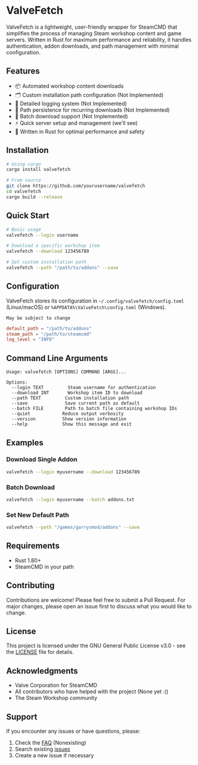 # ValveFetch

ValveFetch is a lightweight, user-friendly wrapper for SteamCMD that simplifies the process of managing Steam workshop content and game servers. Written in Rust for maximum performance and reliability, it handles authentication, addon downloads, and path management with minimal configuration.

## Features

- 📦 Automated workshop content downloads 
- 🗂️ Custom installation path configuration (Not Implemented)
- 📝 Detailed logging system (Not Implemented)
- 💾 Path persistence for recurring downloads (Not Implemented)
- 🔄 Batch download support (Not Implemented)
- ⚡ Quick server setup and management (we'll see)
- 🦀 Written in Rust for optimal performance and safety

## Installation

```bash
# Using cargo
cargo install valvefetch

# From source
git clone https://github.com/yourusername/valvefetch
cd valvefetch
cargo build --release
```

## Quick Start

```bash
# Basic usage
valvefetch --login username

# Download a specific workshop item
valvefetch --download 123456789

# Set custom installation path
valvefetch --path "/path/to/addons" --save
```

## Configuration

ValveFetch stores its configuration in `~/.config/valvefetch/config.toml` (Linux/macOS) or `%APPDATA%\ValveFetch\config.toml` (Windows).

`May be subject to change`

```toml
default_path = "/path/to/addons"
steam_path = "/path/to/steamcmd"
log_level = "INFO"
```

## Command Line Arguments

```
Usage: valvefetch [OPTIONS] COMMAND [ARGS]...

Options:
  --login TEXT         Steam username for authentication
  --download INT       Workshop item ID to download
  --path TEXT         Custom installation path
  --save              Save current path as default
  --batch FILE        Path to batch file containing workshop IDs
  --quiet            Reduce output verbosity
  --version          Show version information
  --help             Show this message and exit
```

## Examples

### Download Single Addon
```bash
valvefetch --login myusername --download 123456789
```

### Batch Download
```bash
valvefetch --login myusername --batch addons.txt
```

### Set New Default Path
```bash
valvefetch --path "/games/garrysmod/addons" --save
```

## Requirements

- Rust 1.80+
- SteamCMD in your path

## Contributing

Contributions are welcome! Please feel free to submit a Pull Request. For major changes, please open an issue first to discuss what you would like to change.

## License

This project is licensed under the GNU General Public License v3.0 - see the [LICENSE](LICENSE) file for details.

## Acknowledgments

- Valve Corporation for SteamCMD
- All contributors who have helped with the project (None yet :()
- The Steam Workshop community

## Support

If you encounter any issues or have questions, please:

1. Check the [FAQ](docs/FAQ.md) (Nonexisting)
2. Search existing [issues](https://github.com/realmrcactus/valvefetch/issues)
3. Create a new issue if necessary
